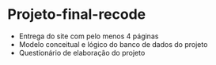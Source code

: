 # Projeto-final-recode
   - Entrega do site com pelo menos 4 páginas
   - Modelo conceitual e lógico do banco de dados do projeto
   - Questionário de elaboração do projeto

